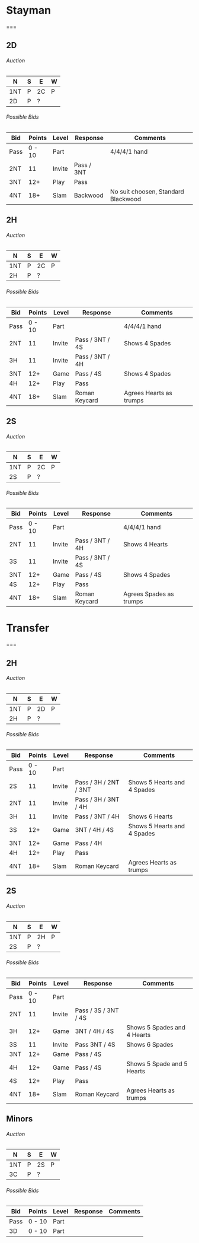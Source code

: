 # Stayman
===


## 2D

###### Auction 

| N   | S   | E   | W   |
|-----|-----|-----|-----|
| 1NT | P   | 2C  | P   |
| 2D  | P   | ?   |     |

###### Possible Bids

| Bid    | Points | Level  | Response   | Comments                                 |
|--------|--------|--------|------------|------------------------------------------|
| Pass   | 0 - 10 | Part   |            | 4/4/4/1 hand                             |
| 2NT    | 11     | Invite | Pass / 3NT |                                          |
| 3NT    | 12+    | Play   | Pass       |                                          |
| 4NT    | 18+    | Slam   | Backwood   | No suit choosen, Standard Blackwood      |




## 2H

###### Auction 

| N   | S   | E   | W   |
|-----|-----|-----|-----|
| 1NT | P   | 2C  | P   |
| 2H  | P   | ?   |     |

###### Possible Bids

| Bid    | Points | Level  | Response        | Comments                            |
|--------|--------|--------|-----------------|-------------------------------------|
| Pass   | 0 - 10 | Part   |                 | 4/4/4/1 hand                        |
| 2NT    | 11     | Invite | Pass / 3NT / 4S | Shows 4 Spades                      |
| 3H     | 11     | Invite | Pass / 3NT / 4H |                                     |
| 3NT    | 12+    | Game   | Pass / 4S       | Shows 4 Spades                      |
| 4H     | 12+    | Play   | Pass            |                                     |
| 4NT    | 18+    | Slam   | Roman Keycard   | Agrees Hearts as trumps             |



## 2S

###### Auction 

| N   | S   | E   | W   |
|-----|-----|-----|-----|
| 1NT | P   | 2C  | P   |
| 2S  | P   | ?   |     |

###### Possible Bids

| Bid    | Points | Level  | Response        | Comments                            |
|--------|--------|--------|-----------------|-------------------------------------|
| Pass   | 0 - 10 | Part   |                 | 4/4/4/1 hand                        |
| 2NT    | 11     | Invite | Pass / 3NT / 4H | Shows 4 Hearts                      |
| 3S     | 11     | Invite | Pass / 3NT / 4S |                                     |
| 3NT    | 12+    | Game   | Pass / 4S       | Shows 4 Spades                      |
| 4S     | 12+    | Play   | Pass            |                                     |
| 4NT    | 18+    | Slam   | Roman Keycard   | Agrees Spades as trumps             |


# Transfer
===


## 2H

###### Auction 

| N   | S   | E   | W   |
|-----|-----|-----|-----|
| 1NT | P   | 2D  | P   |
| 2H  | P   | ?   |     |

###### Possible Bids

| Bid    | Points | Level  | Response              | Comments                            |
|--------|--------|--------|-----------------------|-------------------------------------|
| Pass   | 0 - 10 | Part   |                       |                                     |
| 2S     | 11     | Invite | Pass / 3H / 2NT / 3NT | Shows 5 Hearts and 4 Spades         |
| 2NT    | 11     | Invite | Pass / 3H / 3NT / 4H  |                                     |
| 3H     | 11     | Invite | Pass / 3NT / 4H       | Shows 6 Hearts                      |
| 3S     | 12+    | Game   | 3NT / 4H / 4S         | Shows 5 Hearts and 4 Spades         |
| 3NT    | 12+    | Game   | Pass / 4H             |                                     |
| 4H     | 12+    | Play   | Pass                  |                                     |
| 4NT    | 18+    | Slam   | Roman Keycard         | Agrees Hearts as trumps             |



## 2S

###### Auction 

| N   | S   | E   | W   |
|-----|-----|-----|-----|
| 1NT | P   | 2H  | P   |
| 2S  | P   | ?   |     |

###### Possible Bids

| Bid    | Points | Level  | Response              | Comments                            |
|--------|--------|--------|-----------------------|-------------------------------------|
| Pass   | 0 - 10 | Part   |                       |                                     |
| 2NT    | 11     | Invite | Pass / 3S / 3NT / 4S  |                                     |
| 3H     | 12+    | Game   | 3NT / 4H / 4S         | Shows 5 Spades and 4 Hearts         |
| 3S     | 11     | Invite | Pass 3NT / 4S         | Shows 6 Spades                      |
| 3NT    | 12+    | Game   | Pass / 4S             |                                     |
| 4H     | 12+    | Game   | Pass / 4S             | Shows 5 Spade and 5 Hearts          |
| 4S     | 12+    | Play   | Pass                  |                                     |
| 4NT    | 18+    | Slam   | Roman Keycard         | Agrees Hearts as trumps             |



## Minors

###### Auction 

| N   | S   | E   | W   |
|-----|-----|-----|-----|
| 1NT | P   | 2S  | P   |
| 3C  | P   | ?   |     |

###### Possible Bids

| Bid    | Points | Level  | Response              | Comments                            |
|--------|--------|--------|-----------------------|-------------------------------------|
| Pass   | 0 - 10 | Part   |                       |                                     |
| 3D     | 0 - 10 | Part   |                       |                                     |

